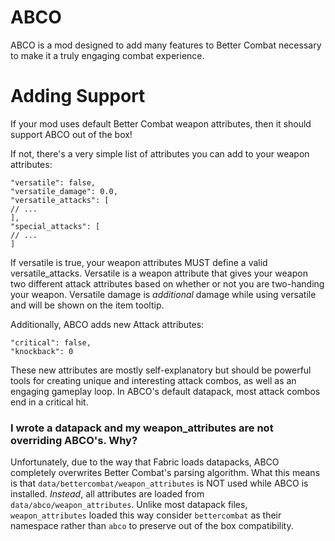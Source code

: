 # ABCO
ABCO is a mod designed to add many features to Better Combat necessary to make it a truly engaging combat experience.

# Adding Support
If your mod uses default Better Combat weapon attributes, then it should support ABCO out of the box! 

If not, there's a very simple list of attributes you can add to your weapon attributes:
```JSON5
"versatile": false,
"versatile_damage": 0.0,
"versatile_attacks": [
// ...
],
"special_attacks": [
// ...
]
```
If versatile is true, your weapon attributes MUST define a valid versatile_attacks. Versatile is a weapon attribute that gives your weapon two different attack attributes based on whether or not you are two-handing your weapon. Versatile damage is _additional_ damage while using versatile and will be shown on the item tooltip.

Additionally, ABCO adds new Attack attributes:
```JSON5
"critical": false,
"knockback": 0
```
These new attributes are mostly self-explanatory but should be powerful tools for creating unique and interesting attack combos, as well as an engaging gameplay loop. In ABCO's default datapack, most attack combos end in a critical hit.

### I wrote a datapack and my weapon_attributes are not overriding ABCO's. Why?
Unfortunately, due to the way that Fabric loads datapacks, ABCO completely overwrites Better Combat's parsing algorithm. What this means is that `data/bettercombat/weapon_attributes` is NOT used while ABCO is installed. _Instead_, all attributes are loaded from `data/abco/weapon_attributes`. Unlike most datapack files, `weapon_attributes` loaded this way consider `bettercombat` as their namespace rather than `abco` to preserve out of the box compatibility.